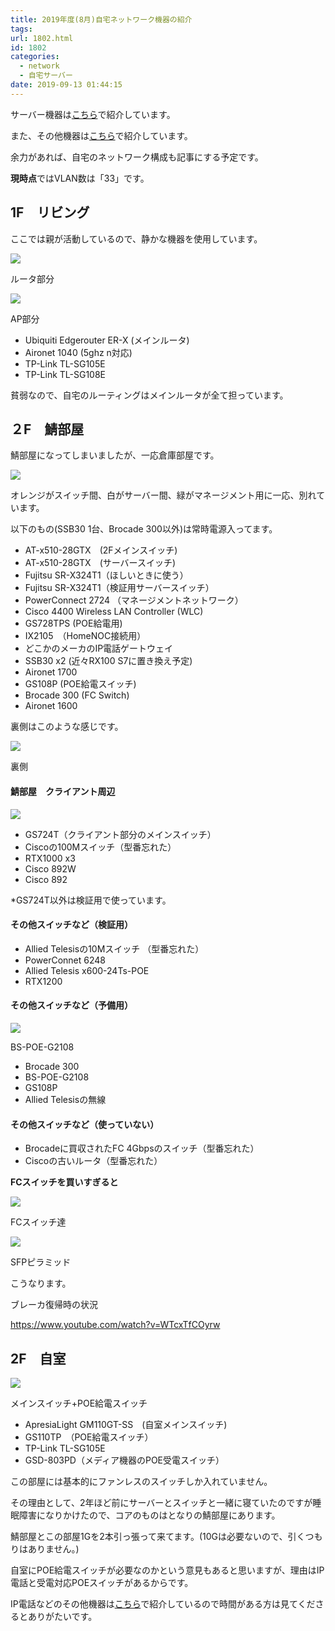 ```yaml
---
title: 2019年度(8月)自宅ネットワーク機器の紹介
tags:
url: 1802.html
id: 1802
categories:
  - network
  - 自宅サーバー
date: 2019-09-13 01:44:15
---
```


サーバー機器は[こちら](https://yoneyannet.com/2019年度8月自宅サーバーの紹介/)で紹介しています。

また、その他機器は[こちら](https://yoneyannet.com/2019年度8月自宅その他機器の紹介/)で紹介しています。

余力があれば、自宅のネットワーク構成も記事にする予定です。

**現時点**ではVLAN数は「33」です。

1F　リビング
-------

ここでは親が活動しているので、静かな機器を使用しています。

![](images/server/home/2019/09/home-router.jpg)

ルータ部分

![](images/server/home/2019/09/homeAP.jpg)

AP部分

*   Ubiquiti Edgerouter ER-X (メインルータ)
*   Aironet 1040 (5ghz n対応)
*   TP-Link TL-SG105E
*   TP-Link TL-SG108E

貧弱なので、自宅のルーティングはメインルータが全て担っています。

２F　鯖部屋
------

鯖部屋になってしまいましたが、一応倉庫部屋です。

![](images/server/home/2019/09/serverroom.jpg)

オレンジがスイッチ間、白がサーバー間、緑がマネージメント用に一応、別れています。

以下のもの(SSB30 1台、Brocade 300以外)は常時電源入ってます。

*   AT-x510-28GTX　(2Fメインスイッチ)
*   AT-x510-28GTX　(サーバースイッチ)
*   Fujitsu SR-X324T1（ほしいときに使う）
*   Fujitsu SR-X324T1（検証用サーバースイッチ）
*   PowerConnect 2724 （マネージメントネットワーク）
*   Cisco 4400 Wireless LAN Controller (WLC)
*   GS728TPS (POE給電用)
*   IX2105　（HomeNOC接続用）
*   どこかのメーカのIP電話ゲートウェイ
*   SSB30 x2 (近々RX100 S7に置き換え予定)
*   Aironet 1700
*   GS108P (POE給電スイッチ)
*   Brocade 300 (FC Switch)
*   Aironet 1600

裏側はこのような感じです。

![](images/server/home/2019/09/serverroom-back.jpeg)

裏側

#### 鯖部屋　クライアント周辺

![](images/server/home/2019/08/serverroomhub2.jpg)

*   GS724T（クライアント部分のメインスイッチ）
*   Ciscoの100Mスイッチ（型番忘れた）
*   RTX1000 x3
*   Cisco 892W
*   Cisco 892

*GS724T以外は検証用で使っています。

#### その他スイッチなど（検証用）

*   Allied Telesisの10Mスイッチ （型番忘れた）
*   PowerConnet 6248
*   Allied Telesis x600-24Ts-POE
*   RTX1200

#### その他スイッチなど（予備用）

![](/imgages/server/home/2019/09/bs-poe-g2108.jpeg)

BS-POE-G2108

*   Brocade 300
*   BS-POE-G2108
*   GS108P
*   Allied Telesisの無線

#### その他スイッチなど（使っていない）

*   Brocadeに買収されたFC 4Gbpsのスイッチ（型番忘れた）
*   Ciscoの古いルータ（型番忘れた）

**FCスイッチを買いすぎると**

![](images/server/home/2019/09/FCSwitch.jpeg)

FCスイッチ達

![](images/server/home/2019/09/SFP.jpg)

SFPピラミッド

こうなります。

ブレーカ復帰時の状況

https://www.youtube.com/watch?v=WTcxTfCOyrw

2F　自室
-----

![](images/server/home/2019/09/mainroom.jpeg)

メインスイッチ+POE給電スイッチ

*   ApresiaLight GM110GT-SS　(自室メインスイッチ)
*   GS110TP　（POE給電スイッチ）
*   TP-Link TL-SG105E
*   GSD-803PD（メディア機器のPOE受電スイッチ）

この部屋には基本的にファンレスのスイッチしか入れていません。

その理由として、2年ほど前にサーバーとスイッチと一緒に寝ていたのですが睡眠障害になりかけたので、コアのものはとなりの鯖部屋にあります。

鯖部屋とこの部屋1Gを2本引っ張って来てます。(10Gは必要ないので、引くつもりはありません。)

自室にPOE給電スイッチが必要なのかという意見もあると思いますが、理由はIP電話と受電対応POEスイッチがあるからです。

IP電話などのその他機器は[こちら](https://yoneyannet.com/2019年度8月自宅その他機器の紹介/)で紹介しているので時間がある方は見てくださるとありがたいです。